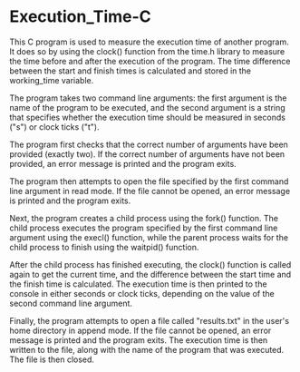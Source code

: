 # Execution_Time-C

This C program is used to measure the execution time of another program. It does so by using the clock() function from the time.h library to measure the time before and after the execution of the program. The time difference between the start and finish times is calculated and stored in the working_time variable.

The program takes two command line arguments: the first argument is the name of the program to be executed, and the second argument is a string that specifies whether the execution time should be measured in seconds ("s") or clock ticks ("t").

The program first checks that the correct number of arguments have been provided (exactly two). If the correct number of arguments have not been provided, an error message is printed and the program exits.

The program then attempts to open the file specified by the first command line argument in read mode. If the file cannot be opened, an error message is printed and the program exits.

Next, the program creates a child process using the fork() function. The child process executes the program specified by the first command line argument using the execl() function, while the parent process waits for the child process to finish using the waitpid() function.

After the child process has finished executing, the clock() function is called again to get the current time, and the difference between the start time and the finish time is calculated. The execution time is then printed to the console in either seconds or clock ticks, depending on the value of the second command line argument.

Finally, the program attempts to open a file called "results.txt" in the user's home directory in append mode. If the file cannot be opened, an error message is printed and the program exits. The execution time is then written to the file, along with the name of the program that was executed. The file is then closed.

